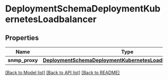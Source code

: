 # DeploymentSchemaDeploymentKubernetesLoadbalancer

## Properties
Name | Type | Description | Notes
------------ | ------------- | ------------- | -------------
**snmp_proxy** | [**DeploymentSchemaDeploymentKubernetesLoadbalancerSnmpproxy**](DeploymentSchemaDeploymentKubernetesLoadbalancerSnmpproxy.md) |  | [optional] 

[[Back to Model list]](../README.md#documentation-for-models) [[Back to API list]](../README.md#documentation-for-api-endpoints) [[Back to README]](../README.md)


